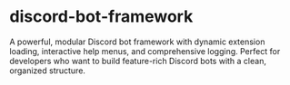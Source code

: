 # discord-bot-framework
A powerful, modular Discord bot framework with dynamic extension loading, interactive help menus, and comprehensive logging. Perfect for developers who want to build feature-rich Discord bots with a clean, organized structure.
